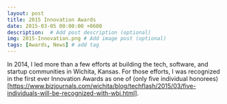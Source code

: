 ```yaml
---
layout: post
title: 2015 Innovation Awards
date: 2015-03-05 00:00:00 +0600
description:  # Add post description (optional)
img: 2015-Innovation.png # Add image post (optional)
tags: [Awards, News] # add tag
---
```

In 2014, I led more than a few efforts at building the tech, software, and startup communities in Wichita, Kansas. For those efforts, I was recognized in the first ever Innovation Awards as one of (only five individual honorees)[https://www.bizjournals.com/wichita/blog/techflash/2015/03/five-individuals-will-be-recognized-with-wbj.html].
